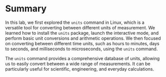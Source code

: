 # Summary

In this lab, we first explored the `units` command in Linux, which is a versatile tool for converting between different units of measurement. We learned how to install the `units` package, launch the interactive mode, and perform basic unit conversions and arithmetic operations. We then focused on converting between different time units, such as hours to minutes, days to seconds, and milliseconds to microseconds, using the `units` command.

The `units` command provides a comprehensive database of units, allowing us to easily convert between a wide range of measurements. It can be particularly useful for scientific, engineering, and everyday calculations.
